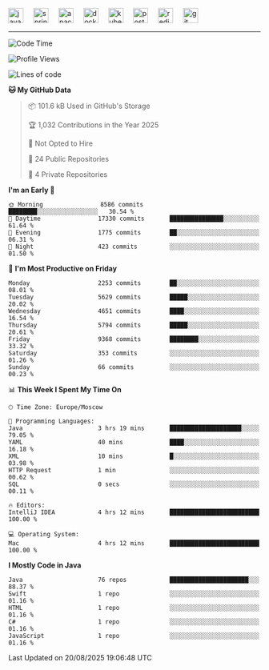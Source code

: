<p align="left">
  <img src="https://cdn.jsdelivr.net/gh/devicons/devicon/icons/java/java-original.svg" style="height: 30px; width: 30px;" alt="java logo" />
  <img width="12" />
  <img src="https://cdn.jsdelivr.net/gh/devicons/devicon/icons/spring/spring-original.svg" style="height: 30px; width: 30px;" alt="spring logo" />
  <img width="12" />
  <img src="https://cdn.jsdelivr.net/gh/devicons/devicon/icons/apachekafka/apachekafka-original.svg" style="height: 30px; width: 30px;" alt="apachekafka logo" />
  <img width="12" />
  <img src="https://cdn.jsdelivr.net/gh/devicons/devicon/icons/docker/docker-original.svg" style="height: 30px; width: 30px;" alt="docker logo" />
  <img width="12" />
  <img src="https://cdn.jsdelivr.net/gh/devicons/devicon/icons/kubernetes/kubernetes-plain.svg" style="height: 30px; width: 30px;" alt="kubernetes logo" />
  <img width="12" />
  <img src="https://cdn.jsdelivr.net/gh/devicons/devicon/icons/postgresql/postgresql-original.svg" style="height: 30px; width: 30px;" alt="postgresql logo" />
  <img width="12" />
  <img src="https://cdn.jsdelivr.net/gh/devicons/devicon/icons/redis/redis-original.svg" style="height: 30px; width: 30px;" alt="redis logo" />
  <img width="12" />
  <img src="https://cdn.jsdelivr.net/gh/devicons/devicon/icons/git/git-original.svg" style="height: 30px; width: 30px;" alt="git logo" />
</p>


<!--<img src="https://media.giphy.com/media/LnQjpWaON8nhr21vNW/giphy.gif" width="60"> <em><b>I love connecting with different people</b> so if you want to say <b>hi, I'll be happy to meet you more!</b> 😊 </em> -->

---
<!--START_SECTION:waka-->
![Code Time](http://img.shields.io/badge/Code%20Time-2%2C376%20hrs%2029%20mins-blue)

![Profile Views](http://img.shields.io/badge/Profile%20Views-0-blue)

![Lines of code](https://img.shields.io/badge/From%20Hello%20World%20I%27ve%20Written-7.5%20million%20lines%20of%20code-blue)

**🐱 My GitHub Data** 

> 📦 101.6 kB Used in GitHub's Storage 
 > 
> 🏆 1,032 Contributions in the Year 2025
 > 
> 🚫 Not Opted to Hire
 > 
> 📜 24 Public Repositories 
 > 
> 🔑 4 Private Repositories 
 > 
**I'm an Early 🐤** 

```text
🌞 Morning                8586 commits        ████████░░░░░░░░░░░░░░░░░   30.54 % 
🌆 Daytime                17330 commits       ███████████████░░░░░░░░░░   61.64 % 
🌃 Evening                1775 commits        ██░░░░░░░░░░░░░░░░░░░░░░░   06.31 % 
🌙 Night                  423 commits         ░░░░░░░░░░░░░░░░░░░░░░░░░   01.50 % 
```
📅 **I'm Most Productive on Friday** 

```text
Monday                   2253 commits        ██░░░░░░░░░░░░░░░░░░░░░░░   08.01 % 
Tuesday                  5629 commits        █████░░░░░░░░░░░░░░░░░░░░   20.02 % 
Wednesday                4651 commits        ████░░░░░░░░░░░░░░░░░░░░░   16.54 % 
Thursday                 5794 commits        █████░░░░░░░░░░░░░░░░░░░░   20.61 % 
Friday                   9368 commits        ████████░░░░░░░░░░░░░░░░░   33.32 % 
Saturday                 353 commits         ░░░░░░░░░░░░░░░░░░░░░░░░░   01.26 % 
Sunday                   66 commits          ░░░░░░░░░░░░░░░░░░░░░░░░░   00.23 % 
```


📊 **This Week I Spent My Time On** 

```text
🕑︎ Time Zone: Europe/Moscow

💬 Programming Languages: 
Java                     3 hrs 19 mins       ████████████████████░░░░░   79.05 % 
YAML                     40 mins             ████░░░░░░░░░░░░░░░░░░░░░   16.18 % 
XML                      10 mins             █░░░░░░░░░░░░░░░░░░░░░░░░   03.98 % 
HTTP Request             1 min               ░░░░░░░░░░░░░░░░░░░░░░░░░   00.62 % 
SQL                      0 secs              ░░░░░░░░░░░░░░░░░░░░░░░░░   00.11 % 

🔥 Editors: 
IntelliJ IDEA            4 hrs 12 mins       █████████████████████████   100.00 % 

💻 Operating System: 
Mac                      4 hrs 12 mins       █████████████████████████   100.00 % 
```

**I Mostly Code in Java** 

```text
Java                     76 repos            ██████████████████████░░░   88.37 % 
Swift                    1 repo              ░░░░░░░░░░░░░░░░░░░░░░░░░   01.16 % 
HTML                     1 repo              ░░░░░░░░░░░░░░░░░░░░░░░░░   01.16 % 
C#                       1 repo              ░░░░░░░░░░░░░░░░░░░░░░░░░   01.16 % 
JavaScript               1 repo              ░░░░░░░░░░░░░░░░░░░░░░░░░   01.16 % 
```




 Last Updated on 20/08/2025 19:06:48 UTC
<!--END_SECTION:waka-->


<!--
**SimakovIgor/SimakovIgor** is a ✨ _special_ ✨ repository because its `README.md` (this file) appears on your GitHub profile.

Here are some ideas to get you started:

- 🔭 I’m currently working on ...
- 🌱 I’m currently learning ...
- 👯 I’m looking to collaborate on ...
- 🤔 I’m looking for help with ...
- 💬 Ask me about ...
- 📫 How to reach me: ...
- 😄 Pronouns: ...
- ⚡ Fun fact: ...
-->
